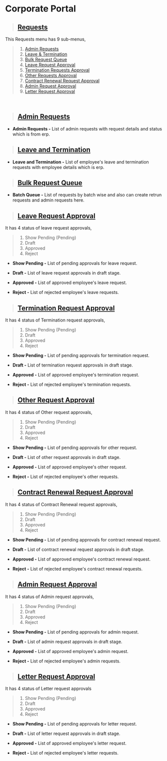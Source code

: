 # **Corporate Portal**

> ## [Requests](#corporate-portal)

This Requests menu has 9 sub-menus,

> 1. [Admin Requests](#admin-requests)
> 2. [Leave & Termination](#leave-and-termination)
> 3. [Bulk Request Queue](#bulk-request-queue)
> 4. [Leave Request Approval](#leave-request-approval)
> 5. [Termination Requests Approval](#termination-request-approval)
> 6. [Other Requests Approval](#other-request-approval)
> 7. [Contract Renewal Request Approval](#contract-renewal-request-approval)
> 8. [Admin Request Approval](#admin-request-approval)
> 9. [Letter Request Approval](#letter-request-approval)

<br>

> ## **[Admin Requests](#requests)**

- **Admin Requests -** List of admin requests with request details and status which is from erp.

> ## **[Leave and Termination](#admin-requests)**

- **Leave and Termination -** List of employee's leave and termination requests with employee details which is erp.

> ## **[Bulk Request Queue](#leave-and-termination)**

- **Batch Queue -** List of requests by batch wise and also can create retrun requests and admin requests here.

> ## **[Leave Request Approval](#bulk-request-queue)**

It has 4 status of leave request approvals,

> 1. Show Pending (Pending)
> 2. Draft
> 3. Approved
> 4. Reject 

- **Show Pending -** List of pending approvals for leave request.

- **Draft -** List of leave request approvals in draft stage.

- **Approved -** List of approved employee's leave request.

- **Reject -** List of rejected employee's leave requests.

> ## **[Termination Request Approval](#leave-request-approval)**

It has 4 status of Termination request approvals,

> 1. Show Pending (Pending)
> 2. Draft
> 3. Approved
> 4. Reject 

- **Show Pending -** List of pending approvals for termination request.

- **Draft -** List of termination request approvals in draft stage.

- **Approved -** List of approved employee's termination request.

- **Reject -** List of rejected employee's termination requests.

> ## **[Other Request Approval](#termination-request-approval)**

It has 4 status of Other request approvals,

> 1. Show Pending (Pending)
> 2. Draft
> 3. Approved
> 4. Reject 

- **Show Pending -** List of pending approvals for other request.

- **Draft -** List of other request approvals in draft stage.

- **Approved -** List of approved employee's other request.

- **Reject -** List of rejected employee's other requests.

> ## **[Contract Renewal Request Approval](#other-request-approval)**

It has 4 status of Contract Renewal request approvals, 

> 1. Show Pending (Pending)
> 2. Draft
> 3. Approved
> 4. Reject

- **Show Pending -** List of pending approvals for contract renewal request.

- **Draft -** List of contract renewal request approvals in draft stage.

- **Approved -** List of approved employee's contract renewal request.

- **Reject -** List of rejected employee's contract renewal requests.

> ## **[Admin Request Approval](#contract-renewal-request-approval)**

It has 4 status of Admin request approvals, 

> 1. Show Pending (Pending)
> 2. Draft
> 3. Approved
> 4. Reject

- **Show Pending -** List of pending approvals for admin request.

- **Draft -** List of admin request approvals in draft stage.

- **Approved -** List of approved employee's admin request.

- **Reject -** List of rejected employee's admin requests.

> ## **[Letter Request Approval](#admin-request-approval)**

It has 4 status of Letter request approvals

> 1. Show Pending (Pending)
> 2. Draft
> 3. Approved
> 4. Reject

- **Show Pending -** List of pending approvals for letter request.

- **Draft -** List of letter request approvals in draft stage.

- **Approved -** List of approved employee's letter request.

- **Reject -** List of rejected employee's letter requests.

<br>